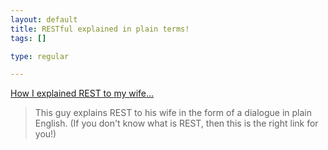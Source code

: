 ```yaml
--- 
layout: default
title: RESTful explained in plain terms!
tags: []

type: regular

---
```

<div><a href="http://naeblis.cx/rtomayko/2004/12/12/rest-to-my-wife">How I explained REST to my wife...</a> 
 <blockquote>This guy explains REST to his wife in the form of a dialogue in plain English. (If you don't know what is REST, then this is the right link for you!)
</div>
